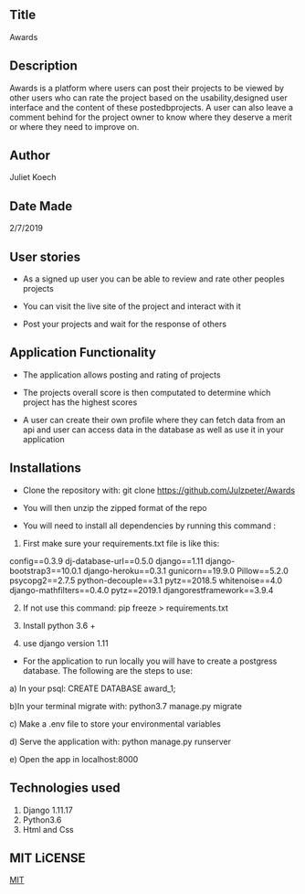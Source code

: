 ## Title
Awards

## Description
Awards is a platform where users can post their projects to be viewed by other users who can rate the project based on the usability,designed user interface and the content of these postedbprojects. A user can also leave a comment behind for the project owner to know where they deserve a merit or where they need to improve on.

## Author
Juliet Koech

## Date Made 
2/7/2019

## User stories
* As a signed up user you can be able to review and rate other peoples projects

* You can visit the live site of the project and interact with it

* Post your projects and wait for the response of others

## Application Functionality
* The application allows posting and rating of projects

* The projects overall score is then computated to determine which project has the highest scores

* A user can create their own profile where they can fetch data from an api and user can access data in the database as well as use it in your application

## Installations
* Clone the repository with: git clone https://github.com/Julzpeter/Awards

* You will then unzip the zipped format of the repo

* You will need to install all dependencies by running this command :

1) First make sure your requirements.txt file is like this:

 config==0.3.9
 dj-database-url==0.5.0
 django==1.11
 django-bootstrap3==10.0.1
 django-heroku==0.3.1 
 gunicorn==19.9.0 
 Pillow==5.2.0 
 psycopg2==2.7.5 
 python-decouple==3.1 
 pytz==2018.5 
 whitenoise==4.0
 django-mathfilters==0.4.0
 pytz==2019.1
 djangorestframework==3.9.4

2) If not use this command: pip freeze > requirements.txt

3) Install python 3.6 +

4) use django version 1.11

* For the application to run locally you will have to create a postgress database. The following are the steps to use:

a) In your psql: CREATE DATABASE award_1;

b)In your terminal migrate with: python3.7 manage.py migrate

c) Make a .env file to store your environmental variables

d) Serve the application with: python manage.py runserver

e) Open the app in localhost:8000 

## Technologies used
1) Django 1.11.17
2) Python3.6
3) Html and Css

##  MIT LiCENSE
[MIT]()



